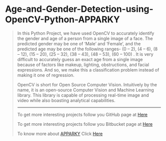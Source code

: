 # Age-and-Gender-Detection-using-OpenCV-Python-APPARKY

> 
> In this Python Project, we have used OpenCV to accurately identify the gender and age of a person from a single image of a face. 
> The predicted gender may be one of ‘Male’ and ‘Female’, and the predicted age may be one of the following 
> ranges- (0 – 2), (4 – 6), (8 – 12), (15 – 20), (25 – 32), (38 – 43), (48 – 53), (60 – 100) . 
> It is very difficult to accurately guess an exact age from a single image because of factors like makeup, 
> lighting, obstructions, and facial expressions. 
> And so, we make this a classification problem instead of making it one of regression.    
> 
> OpenCV is short for Open Source Computer Vision. Intuitively by the name, it is an open-source Computer Vision and 
> Machine Learning library. This library is capable of processing real-time image and video while also boasting 
> analytical capabilities.
> 
> 
> 
> -------------------
> 
> To get more interesting projects follow you GitHub page at [Here](https://github.com/Apparky)
> 
> To get more interesting projects follow you Bitbucket page at [Here](https://bitbucket.org/apparky-web/workspace/overview)
> 
> To know more about [APPARKY](https://apparky-soumenmtec-gmailcom.vercel.app/) Click [Here](https://apparky-soumenmtec-gmailcom.vercel.app/)

